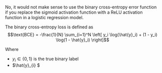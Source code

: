 No, it would not make sense to use the binary cross-entropy error function if you replace the sigmoid activation function with a ReLU activation function in a logistic regression model.

The binary cross-entropy loss is defined as 
$$\text{BCE} = -\frac{1}{N} \sum_{i=1}^N \left[ y_i \log(\hat{y}_i) + (1 - y_i) \log(1 - \hat{y}_i) \right]$$

Where 
- $y_{i} \in \{0,1\}$ is the true binary label
- $\hat{y}_{i} \$